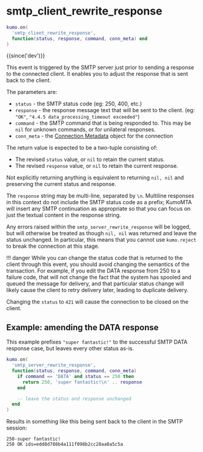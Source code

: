 # smtp_client_rewrite_response

```lua
kumo.on(
  'smtp_client_rewrite_response',
  function(status, response, command, conn_meta) end
)
```

{{since('dev')}}

This event is triggered by the SMTP server just prior to sending a
response to the connected client.  It enables you to adjust the response
that is sent back to the client.

The parameters are:

* `status` - the SMTP status code (eg: 250, 400, etc.)
* `response` - the response message text that will be sent to the client. (eg: `"OK"`, `"4.4.5 data_processing_timeout exceeded"`)
* `command` - the SMTP command that is being responded to. This may be `nil`
  for unknown commands, or for unilateral responses.
* `conn_meta` - the [Connection Metadata](../connectionmeta.md) object for the connection

The return value is expected to be a two-tuple consisting of:

* The revised `status` value, or `nil` to retain the current status.
* The revised `response` value, or `nil` to retain the current response.

Not explicitly returning anything is equivalent to returning `nil, nil` and
preserving the current status and response.

The `response` string may be multi-line, separated by `\n`.  Multiline
responses in this context do not include the SMTP status code as a prefix;
KumoMTA will insert any SMTP continuation as appropriate so that you can focus
on just the textual content in the response string.

Any errors raised within the `smtp_server_rewrite_response` will be logged, but will
otherwise be treated as though `nil, nil` was returned and leave the status
unchanged.  In particular, this means that you cannot use `kumo.reject` to break
the connection at this stage.

!!! danger
    While you can change the status code that is returned to the client through
    this event, you should avoid changing the semantics of the transaction.
    For example, if you edit the DATA response from 250 to a failure code, that
    will not change the fact that the system has spooled and queued the message
    for delivery, and that particular status change will likely cause the
    client to retry delivery later, leading to duplicate delivery.

Changing the `status` to `421` will cause the connection to be closed on the
client.

## Example: amending the DATA response

This example prefixes `"super fantastic!"` to the successful SMTP DATA response case,
but leaves every other status as-is.

```lua
kumo.on(
  'smtp_server_rewrite_response',
  function(status, response, command, conn_meta)
    if command == 'DATA' and status == 250 then
      return 250, 'super fantastic!\n' .. response
    end

    -- leave the status and response unchanged
  end
)
```

Results in something like this being sent back to the client in the SMTP session:

```
250-super fantastic!
250 OK ids=edd8d788b4a111f098b2cc28aa0a5c5a
```
